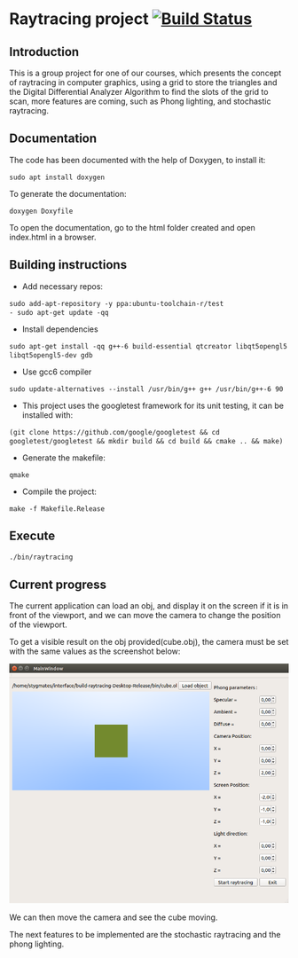 # Raytracing project [![Build Status](https://travis-ci.org/Stygmates/raytracing.svg?branch=master)](https://travis-ci.org/Stygmates/raytracing)

## Introduction

This is a group project for one of our courses, which presents the concept of raytracing in computer graphics, using a grid to store the triangles and the Digital Differential Analyzer Algorithm to find the slots of the grid to scan, more features are coming, such as Phong lighting, and stochastic raytracing.

## Documentation

The code has been documented with the help of Doxygen, to install it:

```
sudo apt install doxygen
```

To generate the documentation:
```
doxygen Doxyfile
```

To open the documentation, go to the html folder created and open index.html in a browser.

## Building instructions

  - Add necessary repos:

  ```
  sudo add-apt-repository -y ppa:ubuntu-toolchain-r/test
  - sudo apt-get update -qq
  ```
  - Install dependencies
  ```
  sudo apt-get install -qq g++-6 build-essential qtcreator libqt5opengl5 libqt5opengl5-dev gdb
  ```
  
  - Use gcc6 compiler
  ```
  sudo update-alternatives --install /usr/bin/g++ g++ /usr/bin/g++-6 90
  ```
  - This project uses the googletest framework for its unit testing, it can be installed with:

  ```
  (git clone https://github.com/google/googletest && cd googletest/googletest && mkdir build && cd build && cmake .. && make)
  ```

  - Generate the makefile:
  ```
  qmake
  ```
  - Compile the project:
  ```
  make -f Makefile.Release
  ```
  ## Execute
  ```
  ./bin/raytracing
  ```

  ## Current progress
  The current application can load an obj, and display it on the screen if it is in front of the viewport, and we can move the camera to change the position of the viewport.

  To get a visible result on the obj provided(cube.obj), the camera must be set with the same values as the screenshot below:
  
  ![Screenshot](cube.png)

  We can then move the camera and see the cube moving.

  The next features to be implemented are the stochastic raytracing and the phong lighting.